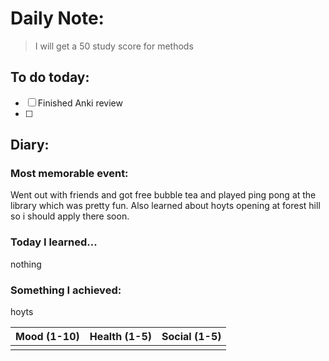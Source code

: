 # Daily Note: 

> I will get a 50 study score for methods

## To do today:
- [ ] Finished Anki review
- [ ] 

## Diary:
### Most memorable event:
Went out with friends and got free bubble tea and played ping pong at the library which was pretty fun. Also learned about hoyts opening at forest hill so i should apply there soon.

### Today I learned...
nothing

### Something I achieved:
hoyts


| Mood (1-10) | Health (1-5) | Social (1-5) |
| ----------- | ------------ | ------------ |
|             |              |              |
